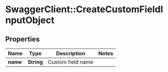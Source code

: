 # SwaggerClient::CreateCustomFieldInputObject

## Properties
Name | Type | Description | Notes
------------ | ------------- | ------------- | -------------
**name** | **String** | Custom field name | 


